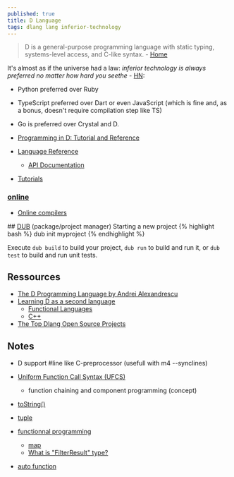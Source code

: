 ```yaml
---
published: true
title: D Language
tags: dlang lang inferior-technology
---
```

> D is a general-purpose programming language with static typing, systems-level access, and C-like syntax. - [Home](https://dlang.org/)

It's almost as if the universe had a law: _inferior technology is always preferred no matter how hard you seethe_ - [HN](https://news.ycombinator.com/item?id=43800544):
- Python preferred over Ruby
- TypeScript preferred over Dart or even JavaScript (which is fine and, as a bonus, doesn't require compilation step like TS)
- Go is preferred over Crystal and D.


- [Programming in D: Tutorial and Reference](https://news.ycombinator.com/item?id=43798009)
- [Language Reference](https://dlang.org/spec/pragma.html)
	- [API Documentation](https://dlang.org/library/std/stdio/readln.html)
- [Tutorials](https://wiki.dlang.org/Tutorials)

### [online](https://run.dlang.io/)
- [Online compilers](https://wiki.dlang.org/Online_compilers)

## [DUB](https://dub.pm/getting_started) (package/project manager)
Starting a new project
{% highlight bash %}
dub init myproject
{% endhighlight %}

Execute `dub build` to build your project, `dub run` to build and run it, or `dub test` to build and run unit tests. 

## Ressources
- [The D Programming Language by Andrei Alexandrescu](https://www.oreilly.com/library/view/the-d-programming/9780321659538/ch01.html)
- [Learning D as a second language](https://wiki.dlang.org/Coming_From)
	- [Functional Languages](http://beza1e1.tuxen.de/stuff/FunctionalD.pdf)
    - [C++](https://wiki.dlang.org/Programming_in_D_for_C%2B%2B_Programmers)
- [The Top Dlang Open Source Projects](https://awesomeopensource.com/projects/dlang)

## Notes
- D support #line like C-preprocessor (usefull with m4 --synclines)
- [Uniform Function Call Syntax (UFCS)](https://dlang.org/spec/function.html#pseudo-member)
	-  function chaining and component programming (concept)
    
- [toString()](https://wiki.dlang.org/Defining_custom_print_format_specifiers)
- [tuple](https://dlang.org/phobos/std_typecons.html#tuple)
- [functionnal programming](https://en.wikipedia.org/wiki/D_(programming_language)#Functional)
	- [map](https://dlang.org/library/std/algorithm/iteration/map.html)
    - [What is "FilterResult" type?](https://forum.dlang.org/post/lgznetnvyhxfyavnynbw@forum.dlang.org)
- [auto function](https://dlang.org/spec/function.html#auto-functions)
